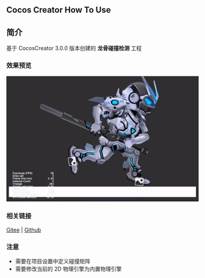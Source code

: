 ## Cocos Creator How To Use

## 简介

基于 CocosCreator 3.0.0 版本创建的 **龙骨碰撞检测** 工程

### 效果预览
![image](../../gif/202203/2022030403.gif)

### 相关链接
[Gitee](https://gitee.com/mirrors_cocos-creator/test-cases-3d/tree/v3.0/assets/cases/dragonbones) | [Github](https://github.com/cocos-creator/test-cases-3d/tree/v3.0/assets/cases/dragonbones)

### 注意
- 需要在项目设置中定义碰撞矩阵
- 需要修改当前的 2D 物理引擎为内置物理引擎